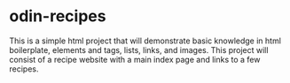 # odin-recipes
This is a simple html project that will demonstrate basic knowledge in html boilerplate, elements and tags, lists, links, and images. This project will consist of a recipe website with a main index page and links to a few recipes.